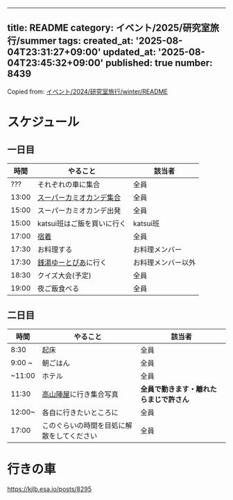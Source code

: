 
---
title: README
category: イベント/2025/研究室旅行/summer
tags:
created_at: '2025-08-04T23:31:27+09:00'
updated_at: '2025-08-04T23:45:32+09:00'
published: true
number: 8439
---

Copied from: [イベント/2024/研究室旅行/winter/README](/posts/7062)

# スケジュール

## 一日目

| 時間   | やること                             | 該当者             |
| ------ | ------------------------------------ | ------------------ |
| ???    | それぞれの車に集合                   | 全員               |
| 13:00  | [スーパーカミオカンデ集合](https://www-sk.icrr.u-tokyo.ac.jp/sk/)           | 全員               |
| 15:00  | スーパーカミオカンデ出発                        | 全員               |
| 15:00 | katsui班はご飯を買いに行く | katsui班 |
| 17:00 | [宿着](https://maps.app.goo.gl/s6vzWKBscRW8Sb2P6)                             | 全員               |
| 17:30  | お料理する                           | お料理メンバー     |
| 17:30  | [銭湯ゆーとぴあ](https://yutopia-takayama.net/)に行く  | お料理メンバー以外 |
| 18:30 | クイズ大会(予定) | 全員 |
| 19:00  | 夜ご飯食べる                         | 全員               |

## 二日目

| 時間    | やること                                                              | 該当者 |
| ------- | --------------------------------------------------------------------- | ------ | 
| 8:30 | 起床 |全員  |
| 9:00 ~| 朝ごはん | 全員 |
| ~11:00  | ホテル                                                                | 全員   |
| 11:30 | [高山陣屋](https://maps.app.goo.gl/USovHz8xRGPfBEu17)に行き集合写真 | **全員で動きます・離れたらまじで許さん** |
| 12:00~  | 各自に行きたいところに                                                | 全員   |
| 17:00 | このぐらいの時間を目処に解散をしてください  | 全員 |

# 行きの車
https://kjlb.esa.io/posts/8295
